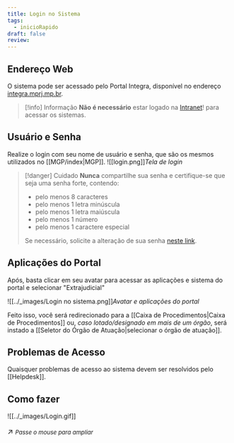 ```yaml
---
title: Login no Sistema
tags:
  - inicioRapido
draft: false
review:
---
```

## Endereço Web

O sistema pode ser acessado pelo Portal Integra, disponível no endereço [integra.mprj.mp.br](https://integra.mprj.mp.br).

> [!info] Informação
> **Não é necessário** estar logado na [Intranet](https://seguro.mprj.mp.br/web/intranet)! para acessar os sistemas.

## Usuário e Senha

Realize o login com seu nome de usuário e senha, que são os mesmos utilizados no [[MGP/index|MGP]].
![[login.png]]*Tela de login*

>[!danger] Cuidado
>**Nunca** compartilhe sua senha e certifique-se que seja uma senha forte, contendo:
> - pelo menos 8 caracteres
> - pelo menos 1 letra minúscula
> - pelo menos 1 letra maiúscula
> - pelo menos 1 número
> - pelo menos 1 caractere especial
>
> Se necessário, solicite a alteração de sua senha [neste link](https://sistemas.mprj.mp.br/sca/trocaSenha).
> 
## Aplicações do Portal

Após, basta clicar em seu avatar para acessar as aplicações e sistema do portal e selecionar "Extrajudicial"

![[../_images/Login no sistema.png]]*Avatar e aplicações do portal*

Feito isso, você será redirecionado para a [[Caixa de Procedimentos|Caixa de Procedimentos]] ou, *caso lotado/designado em mais de um órgão*, será instado a [[Seletor do Órgão de Atuação|selecionar o órgão de atuação]].
## Problemas de Acesso

Quaisquer problemas de acesso ao sistema devem ser resolvidos pelo [[Helpdesk]].

## Como fazer

![[../_images/Login.gif]]<p style="font-size: 1.2em;">↗️ <em style="font-size: small;">Passe o mouse para ampliar</em></p>



